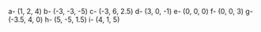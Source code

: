 a- (1, 2, 4)
b- (-3, -3, -5)
c- (-3, 6, 2.5)
d- (3, 0, -1)
e- (0, 0, 0)
f- (0, 0, 3)
g- (-3.5, 4, 0)
h- (5, -5, 1.5)
i- (4, 1, 5)
